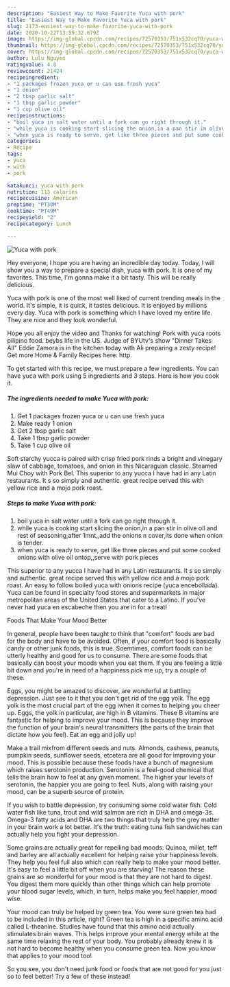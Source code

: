 ```yaml
---
description: "Easiest Way to Make Favorite Yuca with pork"
title: "Easiest Way to Make Favorite Yuca with pork"
slug: 2173-easiest-way-to-make-favorite-yuca-with-pork
date: 2020-10-22T13:59:32.679Z
image: https://img-global.cpcdn.com/recipes/72570353/751x532cq70/yuca-with-pork-recipe-main-photo.jpg
thumbnail: https://img-global.cpcdn.com/recipes/72570353/751x532cq70/yuca-with-pork-recipe-main-photo.jpg
cover: https://img-global.cpcdn.com/recipes/72570353/751x532cq70/yuca-with-pork-recipe-main-photo.jpg
author: Lulu Nguyen
ratingvalue: 4.8
reviewcount: 21424
recipeingredient:
- "1 packages frozen yuca or u can use fresh yuca"
- "1 onion"
- "2 tbsp garlic salt"
- "1 tbsp garlic powder"
- "1 cup olive oil"
recipeinstructions:
- "boil yuca in salt water until a fork can go right through it."
- "while yuca is cooking start slicing the onion,in a pan stir in olive oil and rest of seasoning,after 1mnt,,add the onions n cover,its done when onion is tender."
- "when yuca is ready to serve, get like three pieces and put some cooked onions with olive oil ontop,,serve with pork pieces"
categories:
- Recipe
tags:
- yuca
- with
- pork

katakunci: yuca with pork 
nutrition: 113 calories
recipecuisine: American
preptime: "PT30M"
cooktime: "PT49M"
recipeyield: "2"
recipecategory: Lunch

---
```



![Yuca with pork](https://img-global.cpcdn.com/recipes/72570353/751x532cq70/yuca-with-pork-recipe-main-photo.jpg)

Hey everyone, I hope you are having an incredible day today. Today, I will show you a way to prepare a special dish, yuca with pork. It is one of my favorites. This time, I'm gonna make it a bit tasty. This will be really delicious.

Yuca with pork is one of the most well liked of current trending meals in the world. It's simple, it is quick, it tastes delicious. It is enjoyed by millions every day. Yuca with pork is something which I have loved my entire life. They are nice and they look wonderful.

Hope you all enjoy the video and Thanks for watching! Pork with yuca roots pilipino food. beybs life in the US. Judge of BYUtv&#39;s show &#34;Dinner Takes All&#34; Eddie Zamora is in the kitchen today with Ali preparing a zesty recipe! Get more Home &amp; Family Recipes here: http.


To get started with this recipe, we must prepare a few ingredients. You can have yuca with pork using 5 ingredients and 3 steps. Here is how you cook it.

<!--inarticleads1-->

##### The ingredients needed to make Yuca with pork:

1. Get 1 packages frozen yuca or u can use fresh yuca
1. Make ready 1 onion
1. Get 2 tbsp garlic salt
1. Take 1 tbsp garlic powder
1. Take 1 cup olive oil


Soft starchy yucca is paired with crisp fried pork rinds a bright and vinegary slaw of cabbage, tomatoes, and onion in this Nicaraguan classic. Steamed Mui Choy with Pork Bel. This superior to any yucca I have had in any Latin restaurants. It s so simply and authentic. great recipe served this with yellow rice and a mojo pork roast. 

<!--inarticleads2-->

##### Steps to make Yuca with pork:

1. boil yuca in salt water until a fork can go right through it.
1. while yuca is cooking start slicing the onion,in a pan stir in olive oil and rest of seasoning,after 1mnt,,add the onions n cover,its done when onion is tender.
1. when yuca is ready to serve, get like three pieces and put some cooked onions with olive oil ontop,,serve with pork pieces


This superior to any yucca I have had in any Latin restaurants. It s so simply and authentic. great recipe served this with yellow rice and a mojo pork roast. An easy to follow boiled yuca with onions recipe (yuca encebollada). Yuca can be found in specialty food stores and supermarkets in major metropolitan areas of the United States that cater to a Latino. If you&#39;ve never had yuca en escabeche then you are in for a treat! 

Foods That Make Your Mood Better


In general, people have been taught to think that "comfort" foods are bad for the body and have to be avoided. Often, if your comfort food is basically candy or other junk foods, this is true. Soemtimes, comfort foods can be utterly healthy and good for us to consume. There are some foods that basically can boost your moods when you eat them. If you are feeling a little bit down and you're in need of a happiness pick me up, try a couple of these.

Eggs, you might be amazed to discover, are wonderful at battling depression. Just see to it that you don't get rid of the egg yolk. The egg yolk is the most crucial part of the egg iwhen it comes to helping you cheer up. Eggs, the yolk in particular, are high in B vitamins. These B vitamins are fantastic for helping to improve your mood. This is because they improve the function of your brain's neural transmitters (the parts of the brain that dictate how you feel). Eat an egg and jolly up!

Make a trail mixfrom different seeds and nuts. Almonds, cashews, peanuts, pumpkin seeds, sunflower seeds, etcetera are all good for improving your mood. This is possible because these foods have a bunch of magnesium which raises serotonin production. Serotonin is a feel-good chemical that tells the brain how to feel at any given moment. The higher your levels of serotonin, the happier you are going to feel. Nuts, along with raising your mood, can be a superb source of protein.

If you wish to battle depression, try consuming some cold water fish. Cold water fish like tuna, trout and wild salmon are rich in DHA and omega-3s. Omega-3 fatty acids and DHA are two things that truly help the grey matter in your brain work a lot better. It's the truth: eating tuna fish sandwiches can actually help you fight your depression. 

Some grains are actually great for repelling bad moods. Quinoa, millet, teff and barley are all actually excellent for helping raise your happiness levels. They help you feel full also which can really help to make your mood better. It's easy to feel a little bit off when you are starving! The reason these grains are so wonderful for your mood is that they are not hard to digest. You digest them more quickly than other things which can help promote your blood sugar levels, which, in turn, helps make you feel happier, mood wise.

Your mood can truly be helped by green tea. You were sure green tea had to be included in this article, right? Green tea is high in a specific amino acid called L-theanine. Studies have found that this amino acid actually stimulates brain waves. This helps improve your mental energy while at the same time relaxing the rest of your body. You probably already knew it is not hard to become healthy when you consume green tea. Now you know that applies to your mood too!

So you see, you don't need junk food or foods that are not good for you just so to feel better! Try a few of these instead!

